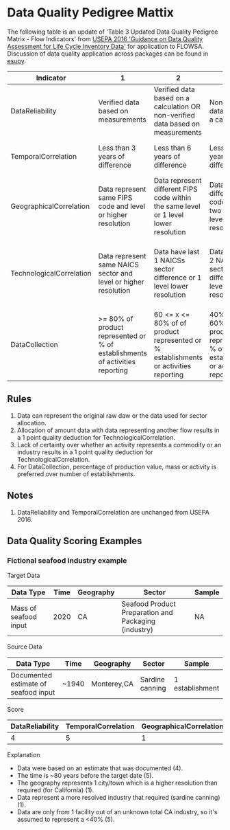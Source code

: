 # Data Quality Pedigree Mattix

The following table is an update of
'Table 3 Updated Data Quality Pedigree Matrix - Flow Indicators' from [USEPA 2016 'Guidance on Data Quality Assessment for Life Cycle Inventory Data'](https://cfpub.epa.gov/si/si_public_record_report.cfm?Lab=NRMRL&dirEntryId=321834)
for application to FLOWSA. Discussion of data quality application across packages can be found in [esupy](https://github.com/USEPA/esupy/blob/main/DataQualityPedigreeMatrix.md).

Indicator | 1 | 2 | 3 | 4 | 5 | Applies to |
---|---|---|---|---|---|---|
DataReliability | Verified data based on measurements | Verified data based on a calculation OR non-verified data based on measurements | Non-verified data based on a calculation | Documented estimate | Undocumented estimate | [FlowByActivity](format%20specs/FlowByActivity.md), [FlowBySector](format%20specs/FlowBySector.md)
TemporalCorrelation | Less than 3 years of difference | Less than 6 years of difference | Less than 10 years of difference | Less than 15 years of difference | Age of data unknown or more than 15 years | [FlowBySector](format%20specs/FlowBySector.md)
GeographicalCorrelation | Data represent same FIPS code and level or higher resolution  | Data represent different FIPS code within the same level or 1 level lower resolution | Data represent different FIPS code and off two levels or 2 levels lower resolution |  Data represent different FIPS code within the same level or 3 levels lower resolution | Data geography just a proxy or unknown | [FlowBySector](format%20specs/FlowBySector.md) |
TechnologicalCorrelation | Data represent same NAICS sector and level or higher resolution | Data have last 1 NAICSs sector difference  or 1 level lower resolution | Data have last 2 NAICS sector difference or 2 levels lower resolution | Data represent last 3 NAICS sectors off or 3 levels lower resolution  | Data represent last 4 NAICS sectors off or 4 levels lower resolution or data applied across all technologies | [FlowBySector](format%20specs/FlowBySector.md) |
DataCollection | >= 80% of product represented or % of establishments of activities reporting | 60 <= x <= 80% of of product represented or % establishments or activities reporting | 40% >= x >= 60% of product represented or % of establishments or activities reporting | <= 40% of product represented or % of establishments or activities reporting | unknown percentage of establishments or activities reporting | [FlowByActivity](format%20specs/FlowByActivity.md), [FlowBySector](format%20specs/FlowBySector.md)

## Rules

1. Data can represent the original raw daw or the data used for sector allocation.  
2. Allocation of amount data with data representing another flow results in a 1 point quality deduction for TechnologicalCorrelation.
3. Lack of certainty over whether an activity represents a commodity or an industry results in a 1 point quality deduction for TechnologicalCorrelation.
4. For DataCollection, percentage of production value, mass or activity is preferred over number of establishments.

## Notes

1. DataReliability and TemporalCorrelation are unchanged from USEPA 2016.

## Data Quality Scoring Examples

### Fictional seafood industry example

Target Data

Data Type | Time | Geography | Sector | Sample |
---|---|---|---|---|
Mass of seafood input | 2020 | CA | Seafood Product Preparation and Packaging (industry) | NA |

Source Data

Data Type | Time | Geography | Sector | Sample|  
---|---|---|---|---|
Documented estimate of seafood input | ~1940 | Monterey,CA | Sardine canning | 1 establishment |

Score

DataReliability | TemporalCorrelation | GeographicalCorrelation | TechnologicalCorrelation | DataCollection |
---|---|---|---|---|
4 | 5 | 1 | 1 | 5 |

Explanation
- Data were based on an estimate that was documented (4).
- The time is ~80 years before the target date (5).
- The geography represents 1 city/town which is a higher resolution than required (for California) (1).
- Data represent a more resolved industry that required (sardine canning) (1).
- Data are only from 1 facility out of an unknown total CA industry, so it's assumed to represent a <40% (5).
